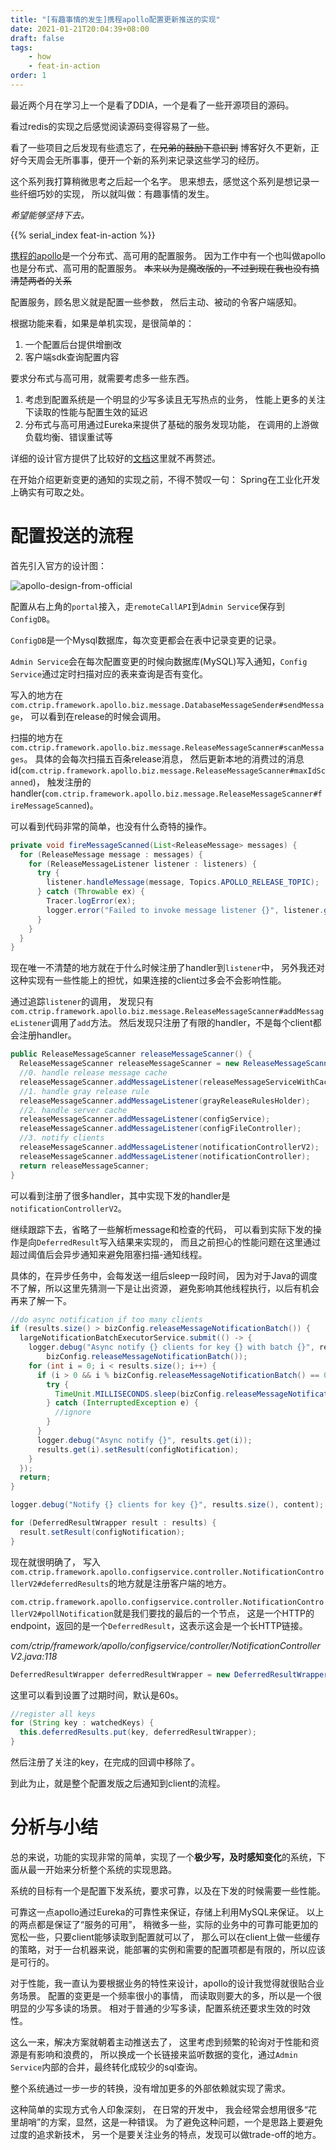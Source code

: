 ```yaml
---
title: "[有趣事情的发生]携程apollo配置更新推送的实现"
date: 2021-01-21T20:04:39+08:00
draft: false
tags:
    - how
    - feat-in-action
order: 1
---
```


最近两个月在学习上一个是看了DDIA，一个是看了一些开源项目的源码。

看过redis的实现之后感觉阅读源码变得容易了一些。

看了一些项目之后发现有些遗忘了，~~在兄弟的鼓励下意识到~~ 博客好久不更新，正好今天周会无所事事，便开一个新的系列来记录这些学习的经历。

这个系列我打算稍微思考之后起一个名字。
思来想去，感觉这个系列是想记录一些纤细巧妙的实现，
所以就叫做：有趣事情的发生。

*希望能够坚持下去。*

<!--more-->

{{% serial_index feat-in-action %}}

[携程的apollo](https://github.com/ctripcorp/apollo)是一个分布式、高可用的配置服务。
因为工作中有一个也叫做apollo也是分布式、高可用的配置服务。
~~本来以为是魔改版的，不过到现在我也没有搞清楚两者的关系~~

配置服务，顾名思义就是配置一些参数，
然后主动、被动的令客户端感知。

根据功能来看，如果是单机实现，是很简单的：
1. 一个配置后台提供增删改
1. 客户端sdk查询配置内容

要求分布式与高可用，就需要考虑多一些东西。
1. 考虑到配置系统是一个明显的少写多读且无写热点的业务，
性能上更多的关注下读取的性能与配置生效的延迟
1. 分布式与高可用通过Eureka来提供了基础的服务发现功能，
在调用的上游做负载均衡、错误重试等

详细的设计官方提供了比较好的[文档](https://ctripcorp.github.io/apollo/#/zh/README)这里就不再赘述。

在开始介绍更新变更的通知的实现之前，不得不赞叹一句：
Spring在工业化开发上确实有可取之处。

# 配置投送的流程

首先引入官方的设计图：

![apollo-design-from-official](https://raw.githubusercontent.com/ctripcorp/apollo/master/doc/images/overall-architecture.png)

配置从右上角的`portal`接入，走`remoteCallAPI`到`Admin Service`保存到`ConfigDB`。

`ConfigDB`是一个Mysql数据库，每次变更都会在表中记录变更的记录。

`Admin Service`会在每次配置变更的时候向数据库(MySQL)写入通知，`Config Service`通过定时扫描对应的表来查询是否有变化。

写入的地方在`com.ctrip.framework.apollo.biz.message.DatabaseMessageSender#sendMessage`，
可以看到在release的时候会调用。

扫描的地方在`com.ctrip.framework.apollo.biz.message.ReleaseMessageScanner#scanMessages`。
具体的会每次扫描五百条release消息，
然后更新本地的消费过的消息id(`com.ctrip.framework.apollo.biz.message.ReleaseMessageScanner#maxIdScanned`)，
触发注册的handler(`com.ctrip.framework.apollo.biz.message.ReleaseMessageScanner#fireMessageScanned`)。

可以看到代码非常的简单，也没有什么奇特的操作。
```java
private void fireMessageScanned(List<ReleaseMessage> messages) {
  for (ReleaseMessage message : messages) {
    for (ReleaseMessageListener listener : listeners) {
      try {
        listener.handleMessage(message, Topics.APOLLO_RELEASE_TOPIC);
      } catch (Throwable ex) {
        Tracer.logError(ex);
        logger.error("Failed to invoke message listener {}", listener.getClass(), ex);
      }
    }
  }
}
```

现在唯一不清楚的地方就在于什么时候注册了handler到`listener`中，
另外我还对这种实现有一些性能上的担忧，如果连接的client过多会不会影响性能。

通过追踪`listener`的调用，
发现只有`com.ctrip.framework.apollo.biz.message.ReleaseMessageScanner#addMessageListener`调用了`add`方法。
然后发现只注册了有限的handler，不是每个client都会注册handler。

```java
public ReleaseMessageScanner releaseMessageScanner() {
  ReleaseMessageScanner releaseMessageScanner = new ReleaseMessageScanner();
  //0. handle release message cache
  releaseMessageScanner.addMessageListener(releaseMessageServiceWithCache);
  //1. handle gray release rule
  releaseMessageScanner.addMessageListener(grayReleaseRulesHolder);
  //2. handle server cache
  releaseMessageScanner.addMessageListener(configService);
  releaseMessageScanner.addMessageListener(configFileController);
  //3. notify clients
  releaseMessageScanner.addMessageListener(notificationControllerV2);
  releaseMessageScanner.addMessageListener(notificationController);
  return releaseMessageScanner;
}
```

可以看到注册了很多handler，其中实现下发的handler是`notificationControllerV2`。

继续跟踪下去，省略了一些解析message和检查的代码，
可以看到实际下发的操作是向`DeferredResult`写入结果来实现的，
而且之前担心的性能问题在这里通过超过阈值后会异步通知来避免阻塞扫描-通知线程。

具体的，在异步任务中，会每发送一组后sleep一段时间，
因为对于Java的调度不了解，所以这里先猜测一下是让出资源，
避免影响其他线程执行，以后有机会再来了解一下。

```java
//do async notification if too many clients
if (results.size() > bizConfig.releaseMessageNotificationBatch()) {
  largeNotificationBatchExecutorService.submit(() -> {
    logger.debug("Async notify {} clients for key {} with batch {}", results.size(), content,
        bizConfig.releaseMessageNotificationBatch());
    for (int i = 0; i < results.size(); i++) {
      if (i > 0 && i % bizConfig.releaseMessageNotificationBatch() == 0) {
        try {
          TimeUnit.MILLISECONDS.sleep(bizConfig.releaseMessageNotificationBatchIntervalInMilli());
        } catch (InterruptedException e) {
          //ignore
        }
      }
      logger.debug("Async notify {}", results.get(i));
      results.get(i).setResult(configNotification);
    }
  });
  return;
}

logger.debug("Notify {} clients for key {}", results.size(), content);

for (DeferredResultWrapper result : results) {
  result.setResult(configNotification);
}
```

现在就很明确了，
写入`com.ctrip.framework.apollo.configservice.controller.NotificationControllerV2#deferredResults`的地方就是注册客户端的地方。

`com.ctrip.framework.apollo.configservice.controller.NotificationControllerV2#pollNotification`就是我们要找的最后的一个节点，
这是一个HTTP的endpoint，返回的是一个`DeferredResult`，这表示这会是一个长HTTP链接。

*com/ctrip/framework/apollo/configservice/controller/NotificationControllerV2.java:118*

```java
DeferredResultWrapper deferredResultWrapper = new DeferredResultWrapper(bizConfig.longPollingTimeoutInMilli());
```

这里可以看到设置了过期时间，默认是60s。

```java
//register all keys
for (String key : watchedKeys) {
  this.deferredResults.put(key, deferredResultWrapper);
}
```

然后注册了关注的key，在完成的回调中移除了。

到此为止，就是整个配置发版之后通知到client的流程。

# 分析与小结

总的来说，功能的实现非常的简单，实现了一个**极少写，及时感知变化**的系统，下面从最一开始来分析整个系统的实现思路。

系统的目标有一个是配置下发系统，要求可靠，以及在下发的时候需要一些性能。

可靠这一点apollo通过Eureka的可靠性来保证，存储上利用MySQL来保证。
以上的两点都是保证了“服务的可用”，
稍微多一些，实际的业务中的可靠可能更加的宽松一些，只要client能够读取到配置就可以了，
那么可以在client上做一些缓存的策略，对于一台机器来说，能部署的实例和需要的配置项都是有限的，所以应该是可行的。

对于性能，我一直认为要根据业务的特性来设计，apollo的设计我觉得就很贴合业务场景。
配置的变更是一个频率很小的事情，
而读取则要大的多，所以是一个很明显的少写多读的场景。
相对于普通的少写多读，配置系统还要求生效的时效性。

这么一来，解决方案就朝着主动推送去了，
这里考虑到频繁的轮询对于性能和资源是有影响和浪费的，
所以换成一个长链接来监听数据的变化，通过`Admin Service`内部的合并，最终转化成较少的sql查询。

整个系统通过一步一步的转换，没有增加更多的外部依赖就实现了需求。

这种简单的实现方式令人印象深刻，
在日常的开发中，
我会经常会想用很多“花里胡哨”的方案，显然，这是一种错误。
为了避免这种问题，一个是思路上要避免过度的追求新技术，
另一个是要关注业务的特点，发现可以做trade-off的地方。
